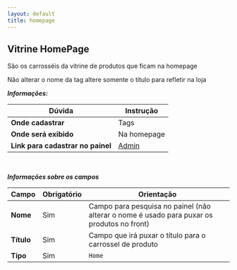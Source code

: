 ```yaml
---
layout: default
title: homepage
---
```



## Vitrine HomePage

São os carrosséis da vitrine de produtos que ficam na homepage

Não alterar o nome da tag altere somente o título para refletir na loja

***Informações:***

| Dúvida                          | Instrução                                                               |
| ------------------------------- | ----------------------------------------------------------------------- |
| **Onde cadastrar**              | Tags                                                                    |
| **Onde será exibido**           | Na homepage                           |
| **Link para cadastrar no painel** | [Admin](https://margoty.cdn.vnda.com.br/admin/tags) |

&nbsp;

***Informações sobre os campos***

| Campo         | Obrigatório         | Orientação                                |
| ------------- | ------------------- | ----------------------------------------- |
| **Nome**      | Sim      | Campo para pesquisa no painel (não alterar o nome é usado para puxar os produtos no front)                      |
| **Título**    | Sim | Campo que irá puxar o título para o carrossel de produto                   |
| **Tipo** | Sim | ` Home `      |



&nbsp;
